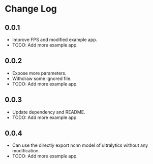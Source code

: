 # Change Log

## 0.0.1

* Improve FPS and modified example app.
* TODO: Add more example app.

## 0.0.2

* Expose more parameters.
* Withdraw some ignored file.
* TODO: Add more example app.

## 0.0.3

* Update dependency and  README.
* TODO: Add more example app.

## 0.0.4

* Can use the directly export ncnn model of ultralytics without any modification.
* TODO: Add more example app.

